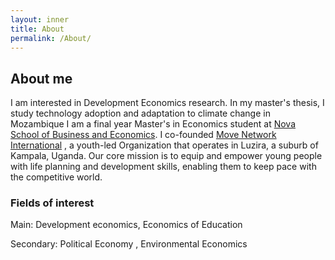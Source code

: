 ```yaml
---
layout: inner
title: About
permalink: /About/
---
```


## About me
I am interested in Development Economics research. In my master's thesis, I study technology adoption and adaptation to climate change in Mozambique I am a final year Master's in Economics student at [Nova School of Business and Economics](https://www.novasbe.unl.pt/en/programs/masters/economics/program). I co-founded  [Move Network International](https://www.moveinternational.org/) , a youth-led Organization that operates in Luzira, a suburb of Kampala, Uganda. Our core mission is to equip and empower young people with life planning and development skills, enabling them to keep pace with the competitive world. 

### Fields of interest
Main: Development economics, Economics of Education 

Secondary: Political Economy , Environmental Economics 
